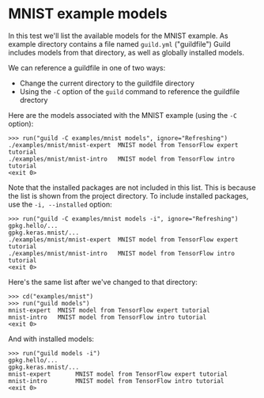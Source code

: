 # MNIST example models

In this test we'll list the available models for the MNIST example. As
example directory contains a file named `guild.yml` ("guildfile")
Guild includes models from that directory, as well as globally
installed models.

We can reference a guildfile in one of two ways:

- Change the current directory to the guildfile directory
- Using the `-C` option of the `guild` command to reference the
  guildfile drectory

Here are the models associated with the MNIST example (using the `-C`
option):

    >>> run("guild -C examples/mnist models", ignore="Refreshing")
    ./examples/mnist/mnist-expert  MNIST model from TensorFlow expert tutorial
    ./examples/mnist/mnist-intro   MNIST model from TensorFlow intro tutorial
    <exit 0>

Note that the installed packages are not included in this list. This
is because the list is shown from the project directory. To include
installed packages, use the `-i, --installed` option:

    >>> run("guild -C examples/mnist models -i", ignore="Refreshing")
    gpkg.hello/...
    gpkg.keras.mnist/...
    ./examples/mnist/mnist-expert  MNIST model from TensorFlow expert tutorial
    ./examples/mnist/mnist-intro   MNIST model from TensorFlow intro tutorial
    <exit 0>

Here's the same list after we've changed to that directory:

    >>> cd("examples/mnist")
    >>> run("guild models")
    mnist-expert  MNIST model from TensorFlow expert tutorial
    mnist-intro   MNIST model from TensorFlow intro tutorial
    <exit 0>

And with installed models:

    >>> run("guild models -i")
    gpkg.hello/...
    gpkg.keras.mnist/...
    mnist-expert       MNIST model from TensorFlow expert tutorial
    mnist-intro        MNIST model from TensorFlow intro tutorial
    <exit 0>
